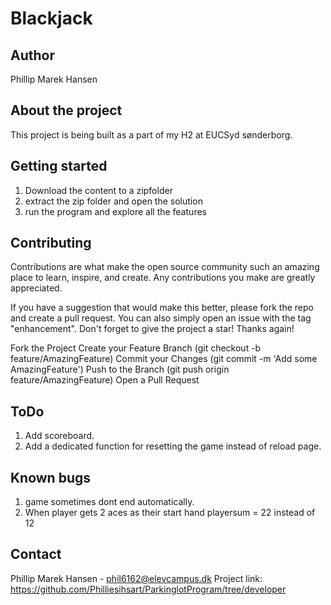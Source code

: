 # Blackjack

## Author
Phillip Marek Hansen

## About the project
This project is being built as a part of my H2 at EUCSyd sønderborg.

## Getting started
1. Download the content to a zipfolder
2. extract the zip folder and open the solution
3. run the program and explore all the features

## Contributing
Contributions are what make the open source community such an amazing place to learn, inspire, and create. Any contributions you make are greatly appreciated.

If you have a suggestion that would make this better, please fork the repo and create a pull request. You can also simply open an issue with the tag "enhancement". Don't forget to give the project a star! Thanks again!

Fork the Project
Create your Feature Branch (git checkout -b feature/AmazingFeature)
Commit your Changes (git commit -m 'Add some AmazingFeature')
Push to the Branch (git push origin feature/AmazingFeature)
Open a Pull Request

## ToDo
1. Add scoreboard.
2. Add a dedicated function for resetting the game instead of reload page.

## Known bugs
1. game sometimes dont end automatically.
2. When player gets 2 aces as their start hand playersum = 22 instead of 12


## Contact
Phillip Marek Hansen - phil6162@elevcampus.dk
Project link: https://github.com/Philliesihsart/ParkinglotProgram/tree/developer
